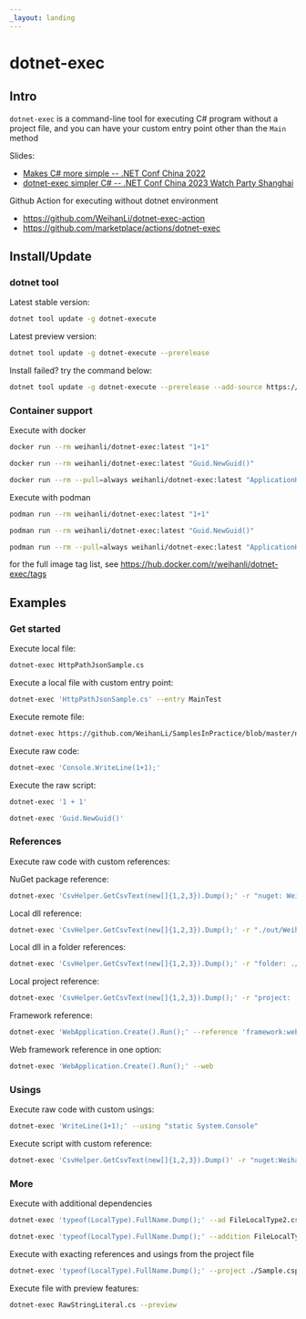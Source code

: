 ```yaml
---
_layout: landing
---
```


# dotnet-exec

## Intro

`dotnet-exec` is a command-line tool for executing C# program without a project file, and you can have your custom entry point other than the `Main` method

Slides:

- [Makes C# more simple -- .NET Conf China 2022](https://github.com/WeihanLi/dotnet-exec/blob/main/docs/slides/dotnet-conf-china-2022-dotnet-exec_makes_csharp_more_simple.pdf)
- [dotnet-exec simpler C# -- .NET Conf China 2023 Watch Party Shanghai](https://github.com/WeihanLi/dotnet-exec/blob/main/docs/slides/dotnet-exec-simpler-csharp.pdf)

Github Action for executing without dotnet environment

- <https://github.com/WeihanLi/dotnet-exec-action>
- <https://github.com/marketplace/actions/dotnet-exec>

## Install/Update

### dotnet tool

Latest stable version:

```sh
dotnet tool update -g dotnet-execute
```

Latest preview version:

```sh
dotnet tool update -g dotnet-execute --prerelease
```

Install failed? try the command below:

```sh
dotnet tool update -g dotnet-execute --prerelease --add-source https://api.nuget.org/v3/index.json --ignore-failed-sources
```

### Container support

Execute with docker

``` sh
docker run --rm weihanli/dotnet-exec:latest "1+1"
```

``` sh
docker run --rm weihanli/dotnet-exec:latest "Guid.NewGuid()"
```

``` sh
docker run --rm --pull=always weihanli/dotnet-exec:latest "ApplicationHelper.RuntimeInfo"
```

Execute with podman

``` sh
podman run --rm weihanli/dotnet-exec:latest "1+1"
```

``` sh
podman run --rm weihanli/dotnet-exec:latest "Guid.NewGuid()"
```

``` sh
podman run --rm --pull=always weihanli/dotnet-exec:latest "ApplicationHelper.RuntimeInfo"
```

for the full image tag list, see <https://hub.docker.com/r/weihanli/dotnet-exec/tags>

## Examples

### Get started

Execute local file:

``` sh
dotnet-exec HttpPathJsonSample.cs
```

Execute a local file with custom entry point:

``` sh
dotnet-exec 'HttpPathJsonSample.cs' --entry MainTest
```

Execute remote file:

``` sh
dotnet-exec https://github.com/WeihanLi/SamplesInPractice/blob/master/net7Sample/Net7Sample/ArgumentExceptionSample.cs
```

Execute raw code:

``` sh
dotnet-exec 'Console.WriteLine(1+1);'
```

Execute the raw script:

```sh
dotnet-exec '1 + 1'
```

``` sh
dotnet-exec 'Guid.NewGuid()'
```

### References

Execute raw code with custom references:

NuGet package reference:

``` sh
dotnet-exec 'CsvHelper.GetCsvText(new[]{1,2,3}).Dump();' -r "nuget: WeihanLi.Npoi,2.5.0" -u "WeihanLi.Npoi"
```

Local dll reference:

``` sh
dotnet-exec 'CsvHelper.GetCsvText(new[]{1,2,3}).Dump();' -r "./out/WeihanLi.Npoi.dll" -u "WeihanLi.Npoi"
```

Local dll in a folder references:

``` sh
dotnet-exec 'CsvHelper.GetCsvText(new[]{1,2,3}).Dump();' -r "folder: ./out" -u "WeihanLi.Npoi"
```

Local project reference:

``` sh
dotnet-exec 'CsvHelper.GetCsvText(new[]{1,2,3}).Dump();' -r "project: ./WeihanLi.Npoi.csproj" -u "WeihanLi.Npoi"
```

Framework reference:

``` sh
dotnet-exec 'WebApplication.Create().Run();' --reference 'framework:web'
```

Web framework reference in one option:

``` sh
dotnet-exec 'WebApplication.Create().Run();' --web
```

### Usings

Execute raw code with custom usings:

``` sh
dotnet-exec 'WriteLine(1+1);' --using "static System.Console"
```

Execute script with custom reference:

``` sh
dotnet-exec 'CsvHelper.GetCsvText(new[]{1,2,3}).Dump()' -r "nuget:WeihanLi.Npoi,2.5.0" -u WeihanLi.Npoi
```

### More

Execute with additional dependencies

``` sh
dotnet-exec 'typeof(LocalType).FullName.Dump();' --ad FileLocalType2.cs
```

``` sh
dotnet-exec 'typeof(LocalType).FullName.Dump();' --addition FileLocalType2.cs
```

Execute with exacting references and usings from the project file

``` sh
dotnet-exec 'typeof(LocalType).FullName.Dump();' --project ./Sample.csproj
```

Execute file with preview features:

``` sh
dotnet-exec RawStringLiteral.cs --preview
```
